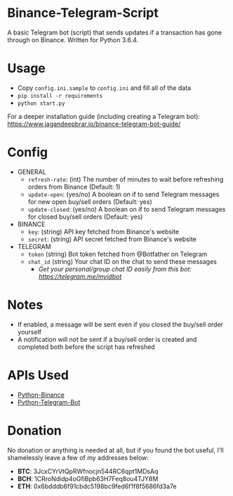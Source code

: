 # Binance-Telegram-Script
A basic Telegram bot (script) that sends updates if a transaction has gone through on Binance. 
Written for Python 3.6.4.

# Usage

- Copy `config.ini.sample` to `config.ini` and fill all of the data
- `pip install -r requirements`
- `python start.py`

For a deeper installation guide (including creating a Telegram bot): https://www.jagandeepbrar.io/binance-telegram-bot-guide/

# Config

- GENERAL
	- `refresh-rate`: (int) The number of minutes to wait before refreshing orders from Binance (Default: 1)
	- `update-open`: (yes/no) A boolean on if to send Telegram messages for new open buy/sell orders (Default: yes)
	- `update-closed`: (yes/no) A boolean on if to send Telegram messages for closed buy/sell orders (Default: yes) 
- BINANCE
	- `key`: (string) API key fetched from Binance's website
	- `secret`: (string) API secret fetched from Binance's website
- TELEGRAM
	- `token` (string) Bot token fetched from @Botfather on Telegram
	- `chat_id` (string) Your chat ID on the chat to send these messages
		- *Get your personal/group chat ID easily from this bot: https://telegram.me/myidbot*

# Notes

- If enabled, a message will be sent even if you closed the buy/sell order yourself
- A notification will not be sent if a buy/sell order is created and completed both before the script has refreshed
	
# APIs Used

- [Python-Binance](https://github.com/sammchardy/python-binance)
- [Python-Telegram-Bot](https://github.com/python-telegram-bot/python-telegram-bot)

# Donation

No donation or anything is needed at all, but if you found the bot useful, I'll shamelessly leave a few of my addresses below:
- **BTC**: 3JcxCYrVtQpRWfnocjn544RC6qpt1MDsAq
- **BCH**: 1CRroNdidp4oGfiBpb63H7Feq8ou4TJY8M
- **ETH**: 0x6bdddb6f91cbdc5198bc9fed6f1f8f5686fd3a7e
